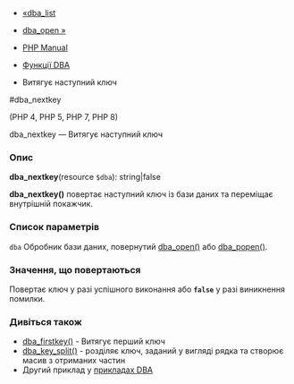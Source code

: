 - [«dba_list](function.dba-list.md)
- [dba_open »](function.dba-open.md)

- [PHP Manual](index.md)
- [Функції DBA](ref.dba.md)
- Витягує наступний ключ

#dba_nextkey

(PHP 4, PHP 5, PHP 7, PHP 8)

dba_nextkey — Витягує наступний ключ

### Опис

**dba_nextkey**(resource `$dba`): string\|false

**dba_nextkey()** повертає наступний ключ із бази даних та переміщає
внутрішній покажчик.

### Список параметрів

`dba`
Обробник бази даних, повернутий
[dba_open()](function.dba-open.md) або
[dba_popen()](function.dba-popen.md).

### Значення, що повертаються

Повертає ключ у разі успішного виконання або **`false`** у разі
виникнення помилки.

### Дивіться також

- [dba_firstkey()](function.dba-firstkey.md) - Витягує перший ключ
- [dba_key_split()](function.dba-key-split.md) - розділяє ключ,
заданий у вигляді рядка та створює масив з отриманих частин
- Другий приклад у [прикладах DBA](dba.examples.md)
